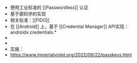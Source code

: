 - 使用工业标准的 [[Passwordless]] 认证
- 基于密码学的实现
- 相关标准：[[FIDO]]
- 在 [[Android]] 上，基于 [[Credential Manager]] API实现：androidx.credentials.*
-
-
- 实施：
- https://www.imperialviolet.org/2022/09/22/passkeys.html